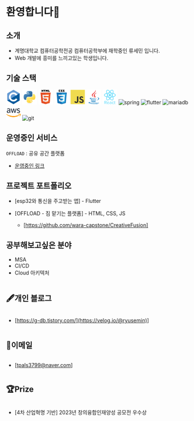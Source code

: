 # 환영합니다👋

## 소개
- 계명대학교 컴퓨터공학전공 컴퓨터공학부에 재학중인 류세민 입니다.
- Web 개발에 흥미를 느끼고있는 학생입니다.



## 기술 스택
<p align="left">   
  <img src="https://raw.githubusercontent.com/devicons/devicon/master/icons/c/c-original.svg" alt="c" width="40" height="40"/>
  <img src="https://raw.githubusercontent.com/devicons/devicon/master/icons/python/python-original.svg" alt="python" width="40" height="40"/>
  <img src="https://raw.githubusercontent.com/devicons/devicon/master/icons/html5/html5-original-wordmark.svg" alt="html5" width="40" height="40"/>
  <img src="https://raw.githubusercontent.com/devicons/devicon/master/icons/css3/css3-original-wordmark.svg" alt="css3" width="40" height="40"/> 
  <img src="https://raw.githubusercontent.com/devicons/devicon/master/icons/javascript/javascript-original.svg" alt="javascript" width="40" height="40"/>
  <img src="https://raw.githubusercontent.com/devicons/devicon/master/icons/java/java-original.svg" alt="java" width="40" height="40"/> 
  <img src="https://raw.githubusercontent.com/devicons/devicon/master/icons/react/react-original-wordmark.svg" alt="react" width="40" height="40"/>
  <img src="https://www.vectorlogo.zone/logos/springio/springio-icon.svg" alt="spring" width="40" height="40"/> 
  <img src="https://www.vectorlogo.zone/logos/flutterio/flutterio-icon.svg" alt="flutter" width="40" height="40"/>
  <img src="https://www.vectorlogo.zone/logos/mariadb/mariadb-icon.svg" alt="mariadb" width="40" height="40"/>
  <img src="https://raw.githubusercontent.com/devicons/devicon/master/icons/amazonwebservices/amazonwebservices-original-wordmark.svg" alt="aws" width="40" height="40"/> 
  <img src="https://www.vectorlogo.zone/logos/git-scm/git-scm-icon.svg" alt="git" width="40" height="40"/> 
</p>


## 운영중인 서비스
`OFFLOAD` : 공유 공간 플랫폼
- [운영중인 링크]( https://offloadwara.netlify.app/)

## 프로젝트 포트폴리오
- [esp32와 통신을 주고받는 앱] - Flutter

- [OFFLOAD - 짐 맡기는 플랫폼] - HTML, CSS, JS
  - [https://github.com/wara-capstone/CreativeFusion]
  
## 공부해보고싶은 분야
- MSA
- CI/CD
- Cloud 아키텍처
  
<h2 style="display: inline-block; vertical-align: middle;">🖋개인 블로그</h2>

- [https://g-db.tistory.com/](https://velog.io/@ryusemin)]

<h2 style="display: inline-block; vertical-align: middle;">📧이메일</h2>

- [tpals3799@naver.com]


<h2 style="display: inline-block; vertical-align: middle;">🏆Prize </h2>

- [4차 산업혁명 기반] 2023년 창의융합인재양성 공모전 우수상
